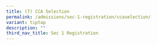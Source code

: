```yaml
---
title: (7) CCA Selection
permalink: /admissions/sec-1-registration/ccaselection/
variant: tiptap
description: ""
third_nav_title: Sec 1 Registration
---
```

